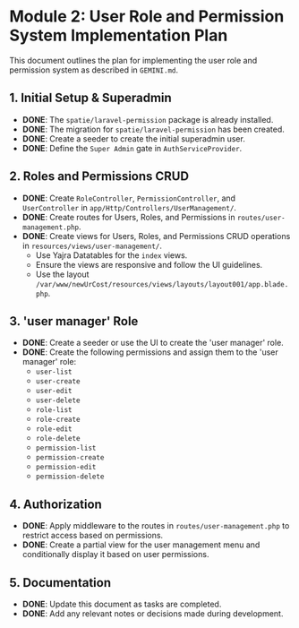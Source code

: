 # Module 2: User Role and Permission System Implementation Plan

This document outlines the plan for implementing the user role and permission system as described in `GEMINI.md`.

## 1. Initial Setup & Superadmin

*   **DONE**: The `spatie/laravel-permission` package is already installed.
*   **DONE**: The migration for `spatie/laravel-permission` has been created.
*   **DONE**: Create a seeder to create the initial superadmin user.
*   **DONE**: Define the `Super Admin` gate in `AuthServiceProvider`.

## 2. Roles and Permissions CRUD

*   **DONE**: Create `RoleController`, `PermissionController`, and `UserController` in `app/Http/Controllers/UserManagement/`.
*   **DONE**: Create routes for Users, Roles, and Permissions in `routes/user-management.php`.
*   **DONE**: Create views for Users, Roles, and Permissions CRUD operations in `resources/views/user-management/`.
    *   Use Yajra Datatables for the `index` views.
    *   Ensure the views are responsive and follow the UI guidelines.
    *   Use the layout `/var/www/newUrCost/resources/views/layouts/layout001/app.blade.php`.

## 3. 'user manager' Role

*   **DONE**: Create a seeder or use the UI to create the 'user manager' role.
*   **DONE**: Create the following permissions and assign them to the 'user manager' role:
    *   `user-list`
    *   `user-create`
    *   `user-edit`
    *   `user-delete`
    *   `role-list`
    *   `role-create`
    *   `role-edit`
    *   `role-delete`
    *   `permission-list`
    *   `permission-create`
    *   `permission-edit`
    *   `permission-delete`

## 4. Authorization

*   **DONE**: Apply middleware to the routes in `routes/user-management.php` to restrict access based on permissions.
*   **DONE**: Create a partial view for the user management menu and conditionally display it based on user permissions.

## 5. Documentation

*   **DONE**: Update this document as tasks are completed.
*   **DONE**: Add any relevant notes or decisions made during development.